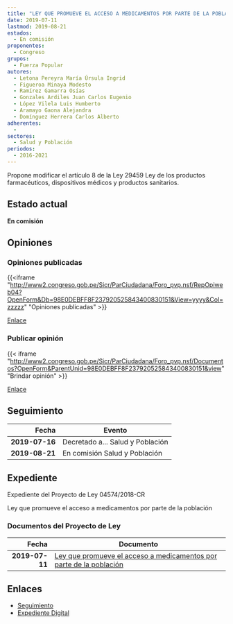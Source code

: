 ```yaml
---
title: "LEY QUE PROMUEVE EL ACCESO A MEDICAMENTOS POR PARTE DE LA POBLACIÓN"
date: 2019-07-11
lastmod: 2019-08-21
estados: 
  - En comisión
proponentes: 
  - Congreso
grupos: 
  - Fuerza Popular
autores: 
  - Letona Pereyra María Úrsula Ingrid
  - Figueroa Minaya Modesto
  - Ramírez Gamarra Osías
  - Gonzales Ardiles Juan Carlos Eugenio
  - López Vilela Luis Humberto
  - Aramayo Gaona Alejandra
  - Domínguez Herrera Carlos Alberto
adherentes: 
  - 
sectores: 
  - Salud y Población
periodos: 
  - 2016-2021
---
```


Propone modificar el artículo 8 de la Ley 29459 Ley de los productos farmacéuticos, dispositivos médicos y productos sanitarios.


## Estado actual

**En comisión**

## Opiniones

### Opiniones publicadas

{{<iframe "http://www2.congreso.gob.pe/Sicr/ParCiudadana/Foro_pvp.nsf/RepOpiweb04?OpenForm&Db=98E0DEBFF8F237920525843400830151&View=yyyy&Col=zzzzz" "Opiniones publicadas" >}}

[Enlace](http://www2.congreso.gob.pe/Sicr/ParCiudadana/Foro_pvp.nsf/RepOpiweb04?OpenForm&Db=98E0DEBFF8F237920525843400830151&View=yyyy&Col=zzzzz)
### Publicar opinión

{{< iframe "http://www2.congreso.gob.pe/Sicr/ParCiudadana/Foro_pvp.nsf/Documentos?OpenForm&ParentUnid=98E0DEBFF8F237920525843400830151&view" "Brindar opinión" >}}

[Enlace](http://www2.congreso.gob.pe/Sicr/ParCiudadana/Foro_pvp.nsf/Documentos?OpenForm&ParentUnid=98E0DEBFF8F237920525843400830151&view)

## Seguimiento

| Fecha | Evento |
|------:|--------|
| **2019-07-16** | Decretado a... Salud y Población|
| **2019-08-21** | En comisión Salud y Población|


## Expediente

Expediente del Proyecto de Ley 04574/2018-CR

Ley que promueve el acceso a medicamentos por parte de la población


### Documentos del Proyecto de Ley

| Fecha | Documento |
|------:|--------|
| **2019-07-11** | [Ley que promueve el acceso a medicamentos por parte de la población](http://www.leyes.congreso.gob.pe/Documentos/2016_2021/Proyectos_de_Ley_y_de_Resoluciones_Legislativas/PL0453520190708.pdf) |

## Enlaces 

- [Seguimiento](http://www2.congreso.gob.pe/Sicr/TraDocEstProc/CLProLey2016.nsf/f7fff46988ca05b1052578e100829cc7/322baee62edc300205258435007d64dc?OpenDocument)
- [Expediente Digital](http://www2.congreso.gob.pe/Sicr/TraDocEstProc/CLProLey2016.nsf/f7fff46988ca05b1052578e100829cc7/322baee62edc300205258435007d64dc?OpenDocument&Click=05257FB7005EB655.eb71d0cf91d8294e05256cdf006b5706/$Body/0.1C6C)

